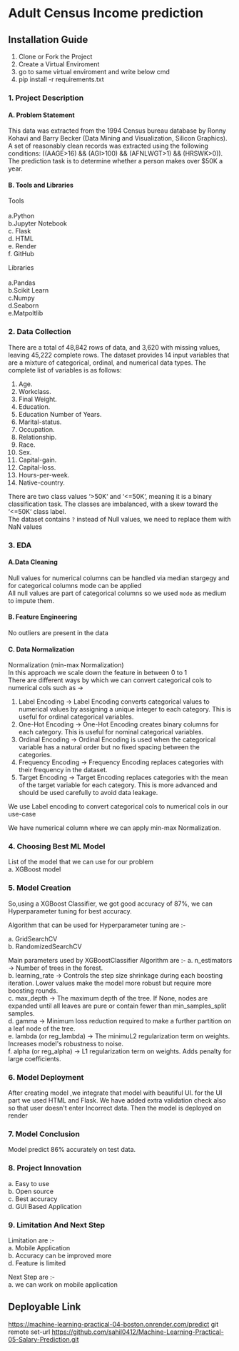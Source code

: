 # Adult Census Income prediction

## Installation Guide
1. Clone or Fork the Project
2. Create a Virtual Enviroment
3. go to same virtual enviroment and write below cmd
4. pip install -r requirements.txt


### 1. Project Description
#### A. Problem Statement

This data was extracted from the 1994 Census bureau database by Ronny Kohavi and Barry Becker (Data Mining and Visualization, Silicon Graphics). A set of reasonably clean records was extracted using the following conditions: ((AAGE>16) && (AGI>100) && (AFNLWGT>1) && (HRSWK>0)). The prediction task is to determine whether a person makes over $50K a year.

#### B. Tools and Libraries
Tools<br><br>
a.Python<br>
b.Jupyter Notebook<br>
c. Flask<br>
d. HTML<br>
e. Render<br>
f. GitHub

Libraries<br><br>
a.Pandas<br>
b.Scikit Learn<br>
c.Numpy<br>
d.Seaborn<br>
e.Matpoltlib<br>

### 2. Data Collection
There are a total of 48,842 rows of data, and 3,620 with missing values, leaving 45,222 complete rows.
The dataset provides 14 input variables that are a mixture of categorical, ordinal, and numerical data types. The complete list of variables is as follows:

1. Age.
2. Workclass.
3. Final Weight.
4. Education.
5. Education Number of Years.
6. Marital-status.
7. Occupation.
8. Relationship.
9. Race.
10. Sex.
11. Capital-gain.
12. Capital-loss.
13. Hours-per-week.
14. Native-country.

There are two class values ‘>50K‘ and ‘<=50K‘, meaning it is a binary classification task. The classes are imbalanced, with a skew toward the ‘<=50K‘ class label.<br>
The dataset contains `?` instead of Null values, we need to replace them with NaN values

### 3. EDA
#### A.Data Cleaning
Null values for numerical columns can be handled via median stargegy and for categorical columns mode can be applied<br>
All null values are part of categorical columns so we used `mode` as medium to impute them.

#### B. Feature Engineering
No outliers are present in the data

#### C. Data Normalization
Normalization (min-max Normalization)<br>
In this approach we scale down the feature in between 0 to 1<br>
There are different ways by which we can convert categorical cols to numerical cols such as ->
1. Label Encoding -> Label Encoding converts categorical values to numerical values by assigning a unique integer to each category. This is useful for ordinal categorical variables.
2. One-Hot Encoding -> One-Hot Encoding creates binary columns for each category. This is useful for nominal categorical variables.
3. Ordinal Encoding -> Ordinal Encoding is used when the categorical variable has a natural order but no fixed spacing between the categories.
4. Frequency Encoding -> Frequency Encoding replaces categories with their frequency in the dataset.
5. Target Encoding -> Target Encoding replaces categories with the mean of the target variable for each category. This is more advanced and should be used carefully to avoid data leakage.

We use Label encoding to convert categorical cols to numerical cols in our use-case

We have numerical column where we can apply min-max Normalization.<br>

### 4. Choosing Best ML Model
List of the model that we can use for our problem<br>
a. XGBoost model<br>

### 5. Model Creation
So,using a XGBoost Classifier, we got good accuracy of 87%, we can Hyperparameter tuning for best accuracy.

Algorithm that can be used for Hyperparameter tuning are :-

a. GridSearchCV<br>
b. RandomizedSearchCV<br>

Main parameters used by XGBoostClassifier Algorithm are :-
a. n_estimators -> Number of trees in the forest.<br>
b. learning_rate -> Controls the step size shrinkage during each boosting iteration. Lower values make the model more robust but require more boosting rounds.<br>
c. max_depth -> The maximum depth of the tree. If None, nodes are expanded until all leaves are pure or contain fewer than min_samples_split samples.<br>
d. gamma -> Minimum loss reduction required to make a further partition on a leaf node of the tree.<br>
e. lambda (or reg_lambda) -> The minimuL2 regularization term on weights. Increases model's robustness to noise.<br>
f. alpha (or reg_alpha) -> L1 regularization term on weights. Adds penalty for large coefficients.<br>

### 6. Model Deployment
After creating model ,we integrate that model with beautiful UI. for the UI part we used HTML and Flask. We have added extra validation check also so that user doesn't enter Incorrect data. Then the model is deployed on render

### 7. Model Conclusion

Model predict 86% accurately on test data.

### 8. Project Innovation
a. Easy to use<br>
b. Open source<br>
c. Best accuracy<br>
d. GUI Based Application

### 9. Limitation And Next Step
Limitation are :-<br>
a. Mobile Application<br>
b. Accuracy can be improved more<br>
d. Feature is limited

Next Step are :-<br>
a. we can work on mobile application<br>

## Deployable Link
https://machine-learning-practical-04-boston.onrender.com/predict
git remote set-url https://github.com/sahil0412/Machine-Learning-Practical-05-Salary-Prediction.git